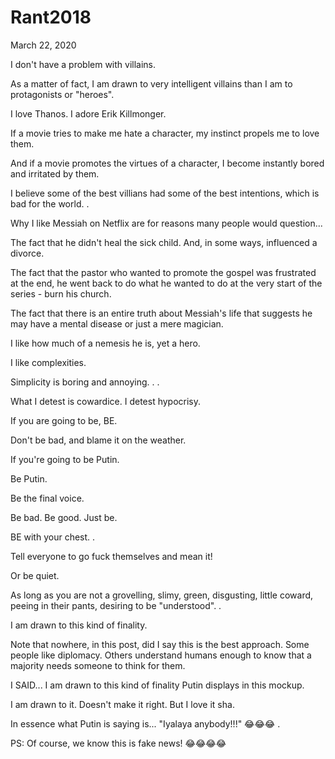 # Rant2018


March 22, 2020

I don't have a problem with villains.

As a matter of fact, I am drawn to very intelligent villains than I am to protagonists or "heroes".

I love Thanos. I adore Erik Killmonger.

If a movie tries to make me hate a character, my instinct propels me to love them.

And if a movie promotes the virtues of a character, I become instantly bored and irritated by them.

I believe some of the best villians had some of the best intentions, which is bad for the world.
.

Why I like Messiah on Netflix are for reasons many people would question...

The fact that he didn't heal the sick child. And, in some ways, influenced a divorce.

The fact that the pastor who wanted to promote the gospel was frustrated at the end, he went back to do what he wanted to do at the very start of the series - burn his church.

The fact that there is an entire truth about Messiah's life that suggests he may have a mental disease or just a mere magician.

I like how much of a nemesis he is, yet a hero.

I like complexities.

Simplicity is boring and annoying.
.
.

What I detest is cowardice. I detest hypocrisy.

If you are going to be, BE.

Don't be bad, and blame it on the weather.

If you're going to be Putin.

Be Putin.

Be the final voice. 

Be bad. Be good. Just be.

BE with your chest.
.

Tell everyone to go fuck themselves and mean it!

Or be quiet.

As long as you are not a grovelling, slimy, green, disgusting, little coward, peeing in their pants, desiring to be "understood".
.

I am drawn to this kind of finality.

Note that nowhere, in this post, did I say this is the best approach. 
Some people like diplomacy. Others understand humans enough to know that a majority needs someone to think for them.

I SAID... I am drawn to this kind of finality Putin displays in this mockup. 

I am drawn to it. Doesn't make it right. But I love it sha.

In essence what Putin is saying is... "Iyalaya anybody!!!" 😂😂😂
.

PS: Of course, we know this is fake news! 😂😂😂😂